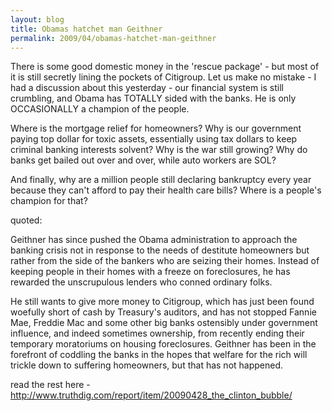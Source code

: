 ```yaml
---
layout: blog
title: Obamas hatchet man Geithner
permalink: 2009/04/obamas-hatchet-man-geithner
---
```


<p>There is some good domestic money in the 'rescue package' - but most of it is still secretly lining the pockets of Citigroup. Let us make no mistake - I had a discussion about this yesterday - our financial system is still crumbling, and Obama has TOTALLY sided with the banks. He is only OCCASIONALLY a champion of the people.</p>
<p>Where is the mortgage relief for homeowners? Why is our government paying top dollar for toxic assets, essentially using tax dollars to keep criminal banking interests solvent? Why is the war still growing? Why do banks get bailed out over and over, while auto workers are SOL?</p>
<p>And finally, why are a million people still declaring bankruptcy every year because they can't afford to pay their health care bills? Where is a people's champion for that?</p>
<p>quoted:</p>
<p>Geithner has since pushed the Obama administration to approach the banking crisis not in response to the needs of destitute homeowners but rather from the side of the bankers who are seizing their homes. Instead of keeping people in their homes with a freeze on foreclosures, he has rewarded the unscrupulous lenders who conned ordinary folks.</p>
<p>He still wants to give more money to Citigroup, which has just been found woefully short of cash by Treasury's auditors, and has not stopped Fannie Mae, Freddie Mac and some other big banks ostensibly under government influence, and indeed sometimes ownership, from recently ending their temporary moratoriums on housing foreclosures. Geithner has been in the forefront of coddling the banks in the hopes that welfare for the rich will trickle down to suffering homeowners, but that has not happened.</p>
<p>read the rest here - <a href="http://www.truthdig.com/report/item/20090428_the_clinton_bubble/" title="http://www.truthdig.com/report/item/20090428_the_clinton_bubble/">http://www.truthdig.com/report/item/20090428_the_clinton_bubble/</a></p>
